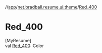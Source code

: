//[app](../../index.md)/[net.bradball.resume.ui.theme](index.md)/[Red_400](-red_400.md)

# Red_400

[MyResume]\
val [Red_400](-red_400.md): Color

